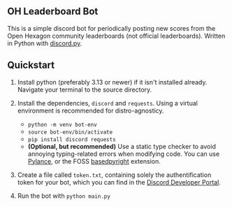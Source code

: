 ## OH Leaderboard Bot

This is a simple discord bot for periodically posting new scores from the Open Hexagon community leaderboards (not official leaderboards). Written in Python with [discord.py](https://discordpy.readthedocs.io/en/latest/index.html).

## Quickstart
1. Install python (preferably 3.13 or newer) if it isn't installed already. Navigate your terminal to the source directory.

2. Install the dependencies, `discord` and `requests`. Using a virtual environment is recommended for distro-agnosticy. 
    - `python -m venv bot-env`
    - `source bot-env/bin/activate`
    - `pip install discord requests`
    - **(Optional, but recommended)** Use a static type checker to avoid annoying typing-related errors when modifying code. You can use [Pylance](https://marketplace.visualstudio.com/items?itemName=ms-python.vscode-pylance), or the FOSS [basedpyright](https://docs.basedpyright.com/latest/) extension.
3. Create a file called `token.txt`, containing solely the authentification token for your bot, which you can find in the [Discord Developer Portal](https://discord.com/developers/applications).

4. Run the bot with `python main.py`

